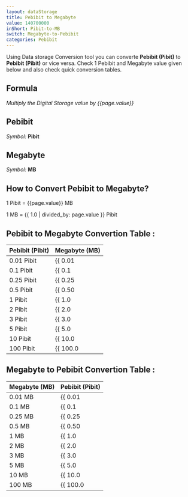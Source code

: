 ```yaml
---
layout: dataStorage
title: Pebibit to Megabyte
value: 140700000
inShort: Pibit-to-MB
switch: Megabyte-to-Pebibit
categories: Pebibit
---
```


Using Data storage Conversion tool you can converte **Pebibit (Pibit)** to **Pebibit (Pibit)** or vice versa. Check 1 Pebibit and Megabyte value given below and also check quick conversion tables.

## Formula
*Multiply the Digital Storage value by {{page.value}}*

## Pebibit
*Symbol:* **Pibit**

## Megabyte
*Symbol:* **MB**

## How to Convert Pebibit to Megabyte?

1 Pibit = {{page.value}} MB

1 MB = {{ 1.0 | divided_by: page.value }} Pibit


## Pebibit to Megabyte Convertion Table :

| Pebibit (Pibit) | Megabyte (MB) |
| ---- | ---- |
| 0.01 Pibit | {{ 0.01 | times: page.value }} MB |
| 0.1 Pibit | {{ 0.1 | times: page.value }} MB |
| 0.25 Pibit | {{ 0.25 | times: page.value }} MB |
| 0.5 Pibit | {{ 0.50 | times: page.value }} MB |
| 1 Pibit | {{ 1.0 | times: page.value }} MB |
| 2 Pibit | {{ 2.0 | times: page.value }} MB |
| 3 Pibit | {{ 3.0 | times: page.value }} MB |
| 5 Pibit | {{ 5.0 | times: page.value }} MB |
| 10 Pibit | {{ 10.0 | times: page.value }} MB |
| 100 Pibit | {{ 100.0 | times: page.value }} MB |

## Megabyte to Pebibit Convertion Table :

| Megabyte (MB) | Pebibit (Pibit) |
| ---- | ---- |
| 0.01 MB | {{ 0.01 | divided_by: page.value }} Pibit |
| 0.1 MB | {{ 0.1 | divided_by: page.value }} Pibit |
| 0.25 MB | {{ 0.25 | divided_by: page.value }} Pibit |
| 0.5 MB | {{ 0.50 | divided_by: page.value }} Pibit |
| 1 MB | {{ 1.0 | divided_by: page.value }} Pibit |
| 2 MB | {{ 2.0 | divided_by: page.value }} Pibit |
| 3 MB | {{ 3.0 | divided_by: page.value }} Pibit |
| 5 MB | {{ 5.0 | divided_by: page.value }} Pibit |
| 10 MB | {{ 10.0 | divided_by: page.value }} Pibit |
| 100 MB | {{ 100.0 | divided_by: page.value }} Pibit |


<script>
document.getElementById('selectInput')[19].selected = true
document.getElementById('selectOutput')[8].selected = true
</script>
